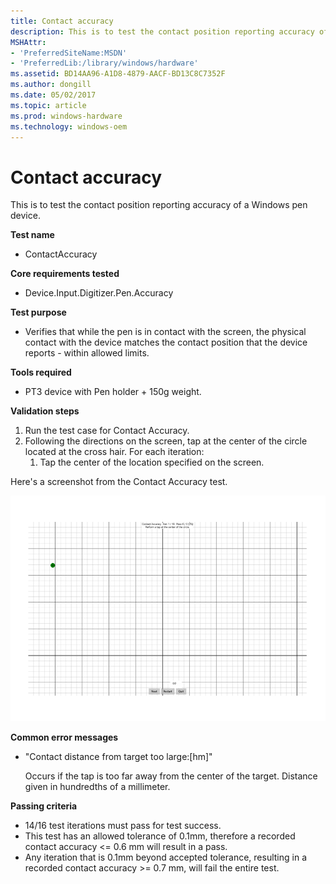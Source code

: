 ```yaml
---
title: Contact accuracy
description: This is to test the contact position reporting accuracy of a Windows pen device.
MSHAttr:
- 'PreferredSiteName:MSDN'
- 'PreferredLib:/library/windows/hardware'
ms.assetid: BD14AA96-A1D8-4879-AACF-BD13C8C7352F
ms.author: dongill
ms.date: 05/02/2017
ms.topic: article
ms.prod: windows-hardware
ms.technology: windows-oem
---
```


# Contact accuracy


This is to test the contact position reporting accuracy of a Windows pen device.

**Test name**

-   ContactAccuracy

**Core requirements tested**

-   Device.Input.Digitizer.Pen.Accuracy

**Test purpose**

-   Verifies that while the pen is in contact with the screen, the physical contact with the device matches the contact position that the device reports - within allowed limits.

**Tools required**

-   PT3 device with Pen holder + 150g weight.

**Validation steps**

1. Run the test case for Contact Accuracy.
2. Following the directions on the screen, tap at the center of the circle located at the cross hair. For each iteration:
   1. Tap the center of the location specified on the screen.

Here's a screenshot from the Contact Accuracy test.

![screenshot from the contact accuracy test for a windows pen device.](../images/pen-test-contaccuracy.png)

**Common error messages**

-   "Contact distance from target too large:\[hm\]"
    
    Occurs if the tap is too far away from the center of the target. Distance given in hundredths of a millimeter.

**Passing criteria**

-   14/16 test iterations must pass for test success.
-   This test has an allowed tolerance of 0.1mm, therefore a recorded contact accuracy &lt;= 0.6 mm will result in a pass.
-   Any iteration that is 0.1mm beyond accepted tolerance, resulting in a recorded contact accuracy &gt;= 0.7 mm, will fail the entire test.
